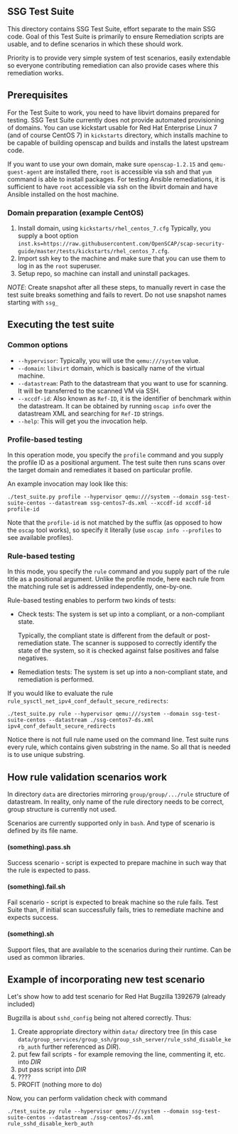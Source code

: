 ## SSG Test Suite
This directory contains SSG Test Suite, effort separate to the main SSG code.
Goal of this Test Suite is primarily to ensure Remediation scripts are usable,
and to define scenarios in which these should work.

Priority is to provide very simple system of test scenarios, easily extendable
so everyone contributing remediation can also provide cases where this
remediation works.

## Prerequisites
For the Test Suite to work, you need to have libvirt domains prepared for testing.
SSG Test Suite currently does not provide automated provisioning of domains.
You can use kickstart usable for Red Hat Enterprise Linux 7 (and of course CentOS 7) in
`kickstarts` directory, which installs machine to be capable of building openscap
and builds and installs the latest upstream code.

If you want to use your own domain, make sure `openscap-1.2.15` and `qemu-guest-agent`
are installed there, `root` is accessible via ssh and that `yum` command is able
to install packages. For testing Ansible remediations, it is sufficient to have `root`
accessible via ssh on the libvirt domain and have Ansible installed on the host machine.

### Domain preparation (example CentOS)
1. Install domain, using `kickstarts/rhel_centos_7.cfg`
   Typically, you supply a boot option `inst.ks=https://raw.githubusercontent.com/OpenSCAP/scap-security-guide/master/tests/kickstarts/rhel_centos_7.cfg`.
1. Import ssh key to the machine and make sure that you can use them to log in as the `root` superuser.
1. Setup repo, so machine can install and uninstall packages.

*NOTE*: Create snapshot after all these steps, to manually revert in case the
test suite breaks something and fails to revert. Do not use snapshot names
starting with `ssg_`

## Executing the test suite

### Common options

- `--hypervisor`: Typically, you will use the `qemu:///system` value.
- `--domain`: `libvirt` domain, which is basically name of the virtual machine.
- `--datastream`: Path to the datastream that you want to use for scanning.
  It will be transferred to the scanned VM via SSH.
- `--xccdf-id`: Also known as `Ref-ID`, it is the identifier of benchmark within the datastream.
  It can be obtained by running `oscap info` over the datastream XML and searching for `Ref-ID` strings.
- `--help`: This will get you the invocation help.

### Profile-based testing
In this operation mode, you specify the `profile` command and you supply the profile ID as a positional argument.
The test suite then runs scans over the target domain and remediates it based on particular profile.

An example invocation may look like this:

```
./test_suite.py profile --hypervisor qemu:///system --domain ssg-test-suite-centos --datastream ssg-centos7-ds.xml --xccdf-id xccdf-id profile-id
```

Note that the `profile-id` is not matched by the suffix (as opposed to how the `oscap` tool works), so specify it literally (use `oscap info --profiles` to see available profiles).

### Rule-based testing
In this mode, you specify the `rule` command and you supply part of the rule title as a positional argument.
Unlike the profile mode, here each rule from the matching rule set is addressed independently, one-by-one.

Rule-based testing enables to perform two kinds of tests:

- Check tests: The system is set up into a compliant, or a non-compliant state.

  Typically, the compliant state is different from the default or post-remediation state.
  The scanner is supposed to correctly identify the state of the system, so it is checked against false positives and false negatives.

- Remediation tests: The system is set up into a non-compliant state, and remediation is performed.

If you would like to evaluate the rule `rule_sysctl_net_ipv4_conf_default_secure_redirects`:

```
./test_suite.py rule --hypervisor qemu:///system --domain ssg-test-suite-centos --datastream ./ssg-centos7-ds.xml ipv4_conf_default_secure_redirects
```

Notice there is not full rule name used on the command line.
Test suite runs every rule, which contains given substring in the name.
So all that is needed is to use unique substring.

## How rule validation scenarios work
In directory `data` are directories mirroring `group/group/.../rule`
structure of datastream. In reality, only name of the rule directory needs to be
correct, group structure is currently not used.

Scenarios are currently supported only in `bash`. And type of scenario is
defined by its file name.

#### (something).pass.sh
Success scenario - script is expected to prepare machine in such way that the rule is expected to pass.

#### (something).fail.sh
Fail scenario - script is expected to break machine so the rule fails. Test Suite
than, if initial scan successfully fails, tries to remediate machine and expects
success.

#### (something).sh
Support files, that are available to the scenarios during their runtime. Can
be used as common libraries.

## Example of incorporating new test scenario
Let's show how to add test scenario for Red Hat Bugzilla 1392679 (already included)

Bugzilla is about `sshd_config` being not altered correctly. Thus:
1. Create appropriate directory within `data/` directory tree (in this case
```data/group_services/group_ssh/group_ssh_server/rule_sshd_disable_kerb_auth```
further referenced as *DIR*).
1. put few fail scripts - for example removing the line, commenting it, etc. into *DIR*
1. put pass script into *DIR*
1. ????
1. PROFIT (nothing more to do)

Now, you can perform validation check with command

```
./test_suite.py rule --hypervisor qemu:///system --domain ssg-test-suite-centos --datastream ./ssg-centos7-ds.xml rule_sshd_disable_kerb_auth
```
